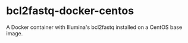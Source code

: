 # bcl2fastq-docker-centos
A Docker container with Illumina's bcl2fastq installed on a CentOS base image. 
